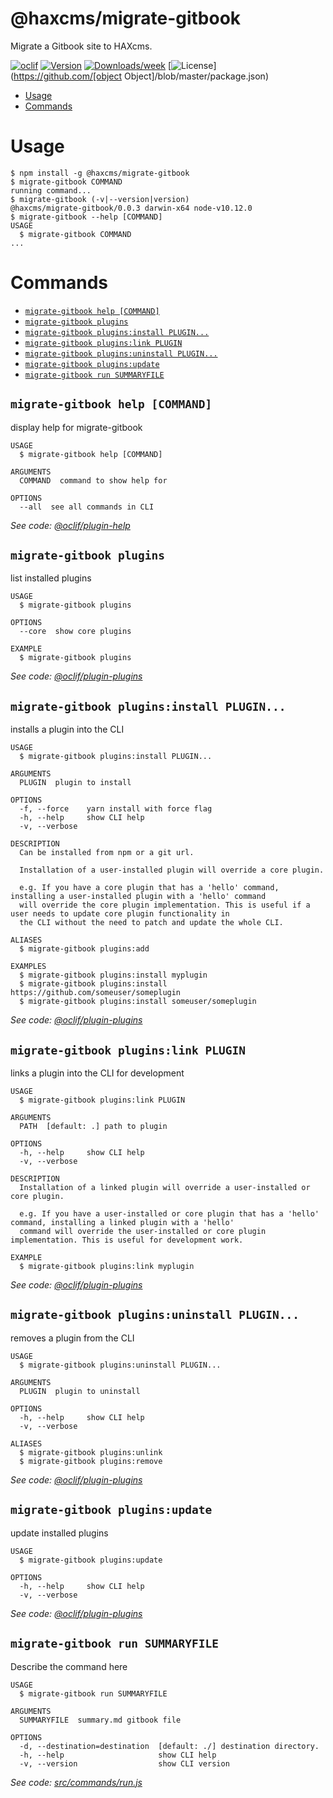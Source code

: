 @haxcms/migrate-gitbook
=======================

Migrate a Gitbook site to HAXcms.

[![oclif](https://img.shields.io/badge/cli-oclif-brightgreen.svg)](https://oclif.io)
[![Version](https://img.shields.io/npm/v/@haxcms/migrate-gitbook.svg)](https://npmjs.org/package/@haxcms/migrate-gitbook)
[![Downloads/week](https://img.shields.io/npm/dw/@haxcms/migrate-gitbook.svg)](https://npmjs.org/package/@haxcms/migrate-gitbook)
[![License](https://img.shields.io/npm/l/@haxcms/migrate-gitbook.svg)](https://github.com/[object Object]/blob/master/package.json)

<!-- toc -->
* [Usage](#usage)
* [Commands](#commands)
<!-- tocstop -->
# Usage
<!-- usage -->
```sh-session
$ npm install -g @haxcms/migrate-gitbook
$ migrate-gitbook COMMAND
running command...
$ migrate-gitbook (-v|--version|version)
@haxcms/migrate-gitbook/0.0.3 darwin-x64 node-v10.12.0
$ migrate-gitbook --help [COMMAND]
USAGE
  $ migrate-gitbook COMMAND
...
```
<!-- usagestop -->
# Commands
<!-- commands -->
* [`migrate-gitbook help [COMMAND]`](#migrate-gitbook-help-command)
* [`migrate-gitbook plugins`](#migrate-gitbook-plugins)
* [`migrate-gitbook plugins:install PLUGIN...`](#migrate-gitbook-pluginsinstall-plugin)
* [`migrate-gitbook plugins:link PLUGIN`](#migrate-gitbook-pluginslink-plugin)
* [`migrate-gitbook plugins:uninstall PLUGIN...`](#migrate-gitbook-pluginsuninstall-plugin)
* [`migrate-gitbook plugins:update`](#migrate-gitbook-pluginsupdate)
* [`migrate-gitbook run SUMMARYFILE`](#migrate-gitbook-run-summaryfile)

## `migrate-gitbook help [COMMAND]`

display help for migrate-gitbook

```
USAGE
  $ migrate-gitbook help [COMMAND]

ARGUMENTS
  COMMAND  command to show help for

OPTIONS
  --all  see all commands in CLI
```

_See code: [@oclif/plugin-help](https://github.com/oclif/plugin-help/blob/v2.1.6/src/commands/help.ts)_

## `migrate-gitbook plugins`

list installed plugins

```
USAGE
  $ migrate-gitbook plugins

OPTIONS
  --core  show core plugins

EXAMPLE
  $ migrate-gitbook plugins
```

_See code: [@oclif/plugin-plugins](https://github.com/oclif/plugin-plugins/blob/v1.7.7/src/commands/plugins/index.ts)_

## `migrate-gitbook plugins:install PLUGIN...`

installs a plugin into the CLI

```
USAGE
  $ migrate-gitbook plugins:install PLUGIN...

ARGUMENTS
  PLUGIN  plugin to install

OPTIONS
  -f, --force    yarn install with force flag
  -h, --help     show CLI help
  -v, --verbose

DESCRIPTION
  Can be installed from npm or a git url.

  Installation of a user-installed plugin will override a core plugin.

  e.g. If you have a core plugin that has a 'hello' command, installing a user-installed plugin with a 'hello' command 
  will override the core plugin implementation. This is useful if a user needs to update core plugin functionality in 
  the CLI without the need to patch and update the whole CLI.

ALIASES
  $ migrate-gitbook plugins:add

EXAMPLES
  $ migrate-gitbook plugins:install myplugin 
  $ migrate-gitbook plugins:install https://github.com/someuser/someplugin
  $ migrate-gitbook plugins:install someuser/someplugin
```

_See code: [@oclif/plugin-plugins](https://github.com/oclif/plugin-plugins/blob/v1.7.7/src/commands/plugins/install.ts)_

## `migrate-gitbook plugins:link PLUGIN`

links a plugin into the CLI for development

```
USAGE
  $ migrate-gitbook plugins:link PLUGIN

ARGUMENTS
  PATH  [default: .] path to plugin

OPTIONS
  -h, --help     show CLI help
  -v, --verbose

DESCRIPTION
  Installation of a linked plugin will override a user-installed or core plugin.

  e.g. If you have a user-installed or core plugin that has a 'hello' command, installing a linked plugin with a 'hello' 
  command will override the user-installed or core plugin implementation. This is useful for development work.

EXAMPLE
  $ migrate-gitbook plugins:link myplugin
```

_See code: [@oclif/plugin-plugins](https://github.com/oclif/plugin-plugins/blob/v1.7.7/src/commands/plugins/link.ts)_

## `migrate-gitbook plugins:uninstall PLUGIN...`

removes a plugin from the CLI

```
USAGE
  $ migrate-gitbook plugins:uninstall PLUGIN...

ARGUMENTS
  PLUGIN  plugin to uninstall

OPTIONS
  -h, --help     show CLI help
  -v, --verbose

ALIASES
  $ migrate-gitbook plugins:unlink
  $ migrate-gitbook plugins:remove
```

_See code: [@oclif/plugin-plugins](https://github.com/oclif/plugin-plugins/blob/v1.7.7/src/commands/plugins/uninstall.ts)_

## `migrate-gitbook plugins:update`

update installed plugins

```
USAGE
  $ migrate-gitbook plugins:update

OPTIONS
  -h, --help     show CLI help
  -v, --verbose
```

_See code: [@oclif/plugin-plugins](https://github.com/oclif/plugin-plugins/blob/v1.7.7/src/commands/plugins/update.ts)_

## `migrate-gitbook run SUMMARYFILE`

Describe the command here

```
USAGE
  $ migrate-gitbook run SUMMARYFILE

ARGUMENTS
  SUMMARYFILE  summary.md gitbook file

OPTIONS
  -d, --destination=destination  [default: ./] destination directory.
  -h, --help                     show CLI help
  -v, --version                  show CLI version
```

_See code: [src/commands/run.js](https://github.com/elmsln/haxcms-tools/blob/v0.0.3/src/commands/run.js)_
<!-- commandsstop -->
